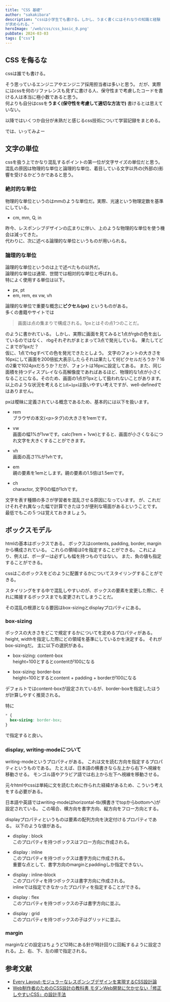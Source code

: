```yaml
---
title: "CSS 基礎"
author: "sakakibara"
description: "cssは小学生でも書ける。しかし、うまく書くにはそれなりの知識と経験
が求められる。"
heroImage: '/web/css/css_basic_0.png'
pubDate: 2024-03-03
tags: ["css"]
---
```


## CSS を侮るな

cssは誰でも書ける。

そう思っているエンジニアやエンジニア採用担当者は多いと思う。
だが、実際にはcssを何のリファレンスも見ずに書ける人、保守性まで考慮したコードを書ける人は本当に極小数であると思う。  
何よりも自分はcssを**うまく(保守性を考慮して適切な方法で)** 書けるとは思えていない。

以降ではいくつか自分が未熟だと感じるcss技術について学習記録をまとめる。

では、いってみよー

## 文字の単位

cssを扱う上でかなり混乱するポイントの第一位が文字サイズの単位だと思う。
混乱の原因は物理的な単位と論理的な単位、着目している文字以外の(外部の)影響を受けるかどうかであると思う。

### 絶対的な単位

物理的な単位というのはmmのような単位だ。実際、光速という物理定数を基準にしている。

- cm, mm, Q, in

昨今、レスポンシブデザインの広まりに伴い、上のような物理的な単位を使う機会は減ってきた。  
代わりに、次に述べる論理的な単位というものが用いられる。

### 論理的な単位

論理的な単位というのは上で述べたもの以外だ。  
論理的な単位は通常、世間では相対的な単位と呼ばれる。  
特によく使用する単位は以下。

- px, pt
- em, rem, ex vw, vh

論理的な単位で重要な概念に**ピクセル(px)** というものがある。  
多くの書籍やサイトでは

> 画面は点の集まりで構成される。1pxとはその点1つのことだ。

のように書かれている。
しかし、実際に画面を見てみると1点がrgbの色を出しているのではなく、
rbgそれぞれがまとまって3点で発光している。
果たしてどこまでが1pxだ？  
仮に、1点でrbgすべての色を発光できたとしよう。
文字のフォントの大きさを16pxにして画面を200倍拡大表示したらそれは果たして何ピクセルだろうか？16の2乗で1024pxだろうか？だが、フォントは16pxに設定してある。
また、同じ面積を持つディスプレイなら高解像度であればあるほど、物理的な1点が小さくなることになる。そのため、画面の1点が1pxとして扱われないことがあります。  
以上のような状況を考えると`1点=1px`は扱いやすい考えですが、well-definedではありません。

pxは曖昧に定義されている概念であるため、基本的には以下を扱います。

- rem  
  ブラウザの本文(\<p\>タグ)の大きさを1remです。

- vw  
  画面の幅1%が1vwです。calc(1rem + 1vw)とすると、画面が小さくなるにつれ文字を大きくすることができます。

- vh  
  画面の高さ1%が1vhです。

- em  
  親の要素を1emとします。親の要素の1.5倍は1.5emです。

- ch  
  charactor, 文字0の幅が1chです。

文字を表す種類の多さが学習者を混乱させる原因になっています。
が、これだけそれぞれ異なった幅で計算できたほうが便利な場面があるということです。
最低でもこの５つは覚えておきましょう。

## ボックスモデル

htmlの基本はボックスである。
ボックスはcontents, padding, border, marginから構成されている。
これらの領域は0を指定することができる。
これにより、例えば、ボーダーは必ずしも幅を持つものではない。
また、負の値も指定することができる。

cssはこのボックスをどのように配置するかについてスタイリングすることができる。

スタイリングをする中で混乱しやすいのが、ボックスの要素を変更した際に、それに隣接するボックスまでも変更されてしまうことだ。

その混乱の根源となる要因はbox-sizingとdisplayプロパティにある。

### box-sizing

ボックスの大きさをどこで規定するかについてを定めるプロパティがある。
height, widthを指定した際にどの領域を基準にしているかを決定する。
それがbox-sizingだ。
主に以下の選択がある。

- box-sizing: content-box  
  height=100とするとcontentが100になる

- box-sizing: border-box  
  height=100とするとcontent + padding + borderが100になる

デフォルトではcontent-boxが設定されているが、border-boxを指定したほうが計算しやすく推奨される。

特に

```css
* {
  box-sizing: border-box;
}
```

で指定すると良い。

### display, writing-modeについて

writing-modeというプロパティがある。
これは文を読む方向を指定するプロパティというものである。
たとえば、日本語の横書きなら左上から右下へ視線を移動させる。
モンゴル語やアラビア語では右上から左下へ視線を移動させる。

元々htmlやcssは単純に文を読むために作られた経緯があるため、こういう考えをする必要がある。

日本語や英語ではwriting-modeはhorizontal-tb(横書きでtopからbottomへ)が設定されている。
この場合、横方向を書字方向、縦方向をフロー方向とする。

displayプロパティというものは要素の配列方向を決定付けるプロパティである。
以下のような値がある。

- display : block  
  このプロパティを持つボックスはフロー方向に作成される。

- display : inline  
  このプロパティを持つボックスは書字方向に作成される。  
  重要な点として、書字方向のmarginとpaddingしか指定できない。

- display : inline-block  
  このプロパティを持つボックスは書字方向に作成される。  
  inlineでは指定できなかったプロパティを指定することができる。

- display : flex  
  このプロパティを持つボックスの子は書字方向に並ぶ。

- display : grid  
  このプロパティを持つボックスの子はグリッドに並ぶ。

### margin

marginなどの設定はちょうど12時にある針が時計回りに回転するように設定される。上、右、下、左の順で指定される。

## 参考文献

- [Every Layout-モジュラーなレスポンシブデザインを実現するCSS設計論](https://www.amazon.co.jp/Every-Layout-%E3%83%A2%E3%82%B8%E3%83%A5%E3%83%A9%E3%83%BC%E3%81%AA%E3%83%AC%E3%82%B9%E3%83%9D%E3%83%B3%E3%82%B7%E3%83%96%E3%83%87%E3%82%B6%E3%82%A4%E3%83%B3%E3%82%92%E5%AE%9F%E7%8F%BE%E3%81%99%E3%82%8BCSS%E8%A8%AD%E8%A8%88%E8%AB%96-%E3%83%98%E3%82%A4%E3%83%89%E3%83%B3%E3%83%BB%E3%83%94%E3%82%AB%E3%83%AA%E3%83%B3%E3%82%B0/dp/486246517X/ref=pd_sim_d_sccl_4_3/357-3659538-7720555?pd_rd_w=e8hpE&content-id=amzn1.sym.3b32c2f6-e6f7-43e2-ac40-fd65e56b52d8&pf_rd_p=3b32c2f6-e6f7-43e2-ac40-fd65e56b52d8&pf_rd_r=Z9RKQFJ03VP211R5757F&pd_rd_wg=d4pHg&pd_rd_r=521270e0-5ca1-4ba2-8736-b4d820b43e02&pd_rd_i=486246517X&psc=1)
- [Web制作者のためのCSS設計の教科書 モダンWeb開発に欠かせない「修正しやすいCSS」の設計手法](https://www.amazon.co.jp/Web%E5%88%B6%E4%BD%9C%E8%80%85%E3%81%AE%E3%81%9F%E3%82%81%E3%81%AECSS%E8%A8%AD%E8%A8%88%E3%81%AE%E6%95%99%E7%A7%91%E6%9B%B8-%E3%83%A2%E3%83%80%E3%83%B3Web%E9%96%8B%E7%99%BA%E3%81%AB%E6%AC%A0%E3%81%8B%E3%81%9B%E3%81%AA%E3%81%84%E3%80%8C%E4%BF%AE%E6%AD%A3%E3%81%97%E3%82%84%E3%81%99%E3%81%84CSS%E3%80%8D%E3%81%AE%E8%A8%AD%E8%A8%88%E6%89%8B%E6%B3%95-%E8%B0%B7-%E6%8B%93%E6%A8%B9/dp/4844336355/ref=pd_sbs_d_sccl_3_5/357-3659538-7720555?pd_rd_w=T4TGn&content-id=amzn1.sym.2e3b388a-4d35-4ac5-b8d6-fcf3da7dd6b4&pf_rd_p=2e3b388a-4d35-4ac5-b8d6-fcf3da7dd6b4&pf_rd_r=7HERG2KGAWM3DRXFBVKH&pd_rd_wg=UAo5q&pd_rd_r=1cb33070-bb21-4378-8d4e-8f3ed0217c79&pd_rd_i=4844336355&psc=1)
<!-- - [HTML解体新書-仕様から紐解く本格入門](https://www.amazon.co.jp/HTML%E8%A7%A3%E4%BD%93%E6%96%B0%E6%9B%B8-%E4%BB%95%E6%A7%98%E3%81%8B%E3%82%89%E7%B4%90%E8%A7%A3%E3%81%8F%E6%9C%AC%E6%A0%BC%E5%85%A5%E9%96%80-%E5%A4%AA%E7%94%B0-%E8%89%AF%E5%85%B8/dp/4862465277) -->

<!-- # 読みたい -->
<!-- - [武器になるHTML](https://www.amazon.co.jp/%E6%AD%A6%E5%99%A8%E3%81%AB%E3%81%AA%E3%82%8BHTML-%E6%9F%B4%E7%94%B0-%E5%AE%8F%E4%BB%99/dp/4297131323/ref=pd_sim_d_sccl_4_2/357-3659538-7720555?pd_rd_w=e8hpE&content-id=amzn1.sym.3b32c2f6-e6f7-43e2-ac40-fd65e56b52d8&pf_rd_p=3b32c2f6-e6f7-43e2-ac40-fd65e56b52d8&pf_rd_r=Z9RKQFJ03VP211R5757F&pd_rd_wg=d4pHg&pd_rd_r=521270e0-5ca1-4ba2-8736-b4d820b43e02&pd_rd_i=4297131323&psc=1) -->
